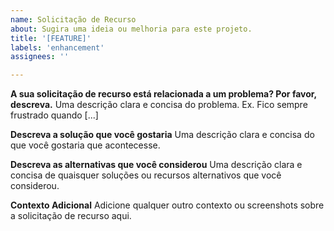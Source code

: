 ```yaml
---
name: Solicitação de Recurso
about: Sugira uma ideia ou melhoria para este projeto.
title: '[FEATURE]'
labels: 'enhancement'
assignees: ''

---
```


**A sua solicitação de recurso está relacionada a um problema? Por favor, descreva.**
Uma descrição clara e concisa do problema. Ex. Fico sempre frustrado quando [...]

**Descreva a solução que você gostaria**
Uma descrição clara e concisa do que você gostaria que acontecesse.

**Descreva as alternativas que você considerou**
Uma descrição clara e concisa de quaisquer soluções ou recursos alternativos que você considerou.

**Contexto Adicional**
Adicione qualquer outro contexto ou screenshots sobre a solicitação de recurso aqui.
